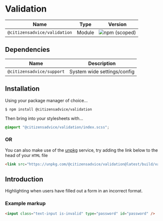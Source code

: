 # Validation

| Name                         | Type   | Version                                                                      |
|------------------------------|--------|------------------------------------------------------------------------------|
| `@citizensadvice/validation` | Module | ![npm (scoped)](https://img.shields.io/npm/v/@citizensadvice/validation.svg) |

## Dependencies

| Name                      | Description                 |
|---------------------------|-----------------------------|
| `@citizensadvice/support` | System wide settings/config |

## Installation
Using your package manager of choice...

```shell
$ npm install @citizensadvice/validation
```

Then bring into your stylesheets with...

```scss
@import "@citizensadvice/validation/index.scss";
```
### OR

You can also make use of the [unpkg](https://unpkg.com) service, try adding the link below to the head of your `HTML` file

```html
<link src="https://unpkg.com/@citizensadvice/validation@latest/build/validation.css" />
```

## Introduction

Highlighting when users have filled out a form in an incorrect format.

### Example markup

```html
<input class="text-input is-invalid" type="password" id="password" />
```